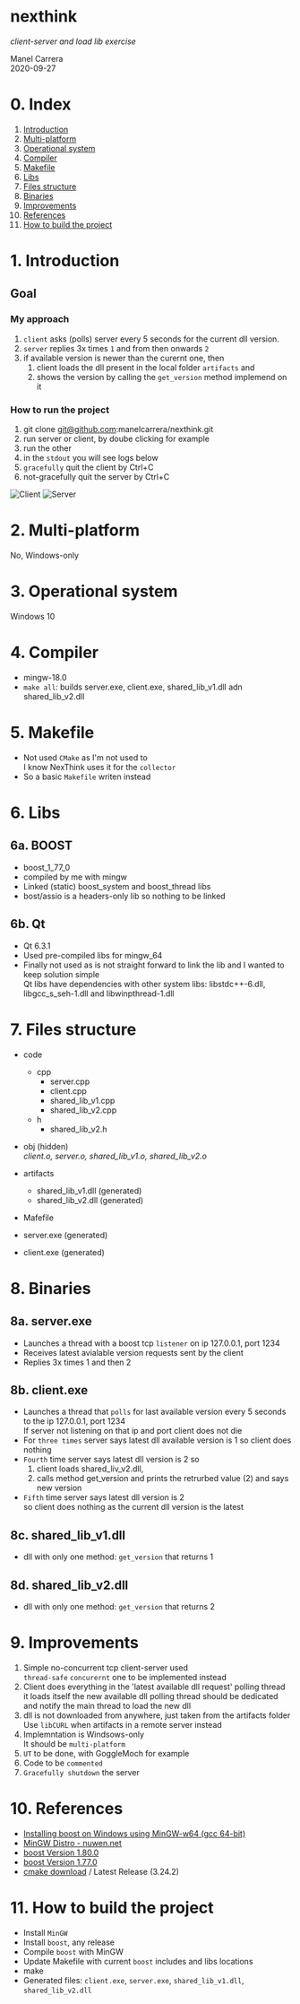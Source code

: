 # nexthink
_client-server and load lib exercise_

Manel Carrera  
2020-09-27

# 0. Index
1. [Introduction](#intro)
2. [Multi-platform](#multi)
3. [Operational system](#os)
4. [Compiler](#compiler)
5. [Makefile](#makefile)
6. [Libs](#libs)
7. [Files structure](#structure)
8. [Binaries](#binaries)
9. [Improvements](#improvements)
10. [References](#ref)
11. [How to build the project](#build)

# 1. Introduction<a name='intro'></a>

## Goal

### My approach

1. `client` asks (polls) server every 5 seconds for the current dll version.
2. `server` replies 3x times `1` and from then onwards `2`
3. if available version is newer than the curernt one, then
    1. client loads the dll present in the local folder `artifacts` and 
    2. shows the version by calling the `get_version` method implemend on it

### How to run the project

1. git clone git@github.com:manelcarrera/nexthink.git
2. run server or client, by doube clicking for example
3. run the other
4. in the `stdout` you will see logs below
5. `gracefully` quit the client by Ctrl+C
6. not-gracefully quit the server by Ctrl+C

![Client](img/client.png)
![Server](img/server.png)


# 2. Multi-platform <a name='multi'></a>
No, Windows-only

# 3. Operational system <a name='os'></a>
Windows 10

# 4. Compiler<a name='compiler'></a>
* mingw-18.0
* `make all`: builds server.exe, client.exe, shared_lib_v1.dll adn shared_lib_v2.dll

# 5. Makefile<a name='makefile'></a>
* Not used `CMake` as I'm not used to  
I know NexThink uses it for the `collector`
* So a basic `Makefile` writen instead

# 6. Libs<a name='libs'></a>

## 6a. BOOST
* boost_1_77_0
* compiled by me with mingw
* Linked (static) boost_system and boost_thread libs
* bost/assio is a headers-only lib so nothing to be linked

## 6b. Qt
* Qt 6.3.1
* Used pre-compiled libs for mingw_64
* Finally not used as is not straight forward to link the lib and I wanted to keep solution simple  
Qt libs have dependencies with other system libs: libstdc++-6.dll, libgcc_s_seh-1.dll and libwinpthread-1.dll


# 7. Files structure<a name='structure'></a>

* code
    * cpp
        * server.cpp
        * client.cpp
        * shared_lib_v1.cpp
        * shared_lib_v2.cpp
    * h
        * shared_lib_v2.h
* obj (hidden)  
_client.o, server.o, shared_lib_v1.o, shared_lib_v2.o_

* artifacts
    * shared_lib_v1.dll (generated)
    * shared_lib_v2.dll (generated)
* Mafefile
* server.exe (generated)
* client.exe (generated)

# 8. Binaries<a name='binaries'></a>

## 8a. server.exe

* Launches a thread with a boost tcp `listener` on ip 127.0.0.1, port 1234
* Receives latest avialable version requests sent by the client
* Replies 3x times 1 and then 2

## 8b. client.exe

* Launches a thread that `polls` for last available version every 5 seconds to the ip 127.0.0.1, port 1234  
If server not listening on that ip and port client does not die
* For `three times` server says latest dll available version is 1 so
client does nothing
* `Fourth` time server says latest dll version is 2 so 
    1. client loads shared_liv_v2.dll, 
    2. calls method get_version and prints the retrurbed value (2) and says new version
* `Fifth` time server says latest dll version is 2  
so client does nothing as the current dll version is the latest

## 8c. shared_lib_v1.dll

* dll with only one method: `get_version` that returns 1

## 8d. shared_lib_v2.dll

* dll with only one method: `get_version` that returns 2

# 9. Improvements<a name='improvements'></a>
1. Simple no-concurrent tcp client-server used  
`thread-safe` `concurernt` one to be implemented instead
2. Client does everything in the 'latest available dll request' polling thread  
it loads itself the new available dll
polling thread should be dedicated and notify the main thread to load the new dll
3. dll is not downloaded from anywhere, just taken from the artifacts folder  
Use `libCURL` when artifacts in a remote server instead
4. Implemntation is Windsows-only  
It should be `multi-platform`
5. `UT` to be done, with GoggleMoch for example
6. Code to be `commented`
7. `Gracefully shutdown` the server


# 10. References<a name='ref'></a>
* [Installing boost on Windows using MinGW-w64 (gcc 64-bit)](https://gist.github.com/zrsmithson/0b72e0cb58d0cb946fc48b5c88511da8)
* [MinGW Distro - nuwen.net](https://nuwen.net/mingw.html)
* [boost Version 1.80.0](https://www.boost.org/users/history/version_1_80_0.html)
* [boost Version 1.77.0](https://www.boost.org/users/history/version_1_77_0.html)
* [cmake download](https://cmake.org/download) / Latest Release (3.24.2)

# 11. How to build the project<a name='build'></a>
* Install `MinGW`
* Install `boost`, any release
* Compile `boost` with MinGW
* Update Makefile with current `boost` includes and libs locations
* make
* Generated files: `client.exe`, `server.exe`, `shared_lib_v1.dll`, `shared_lib_v2.dll`

